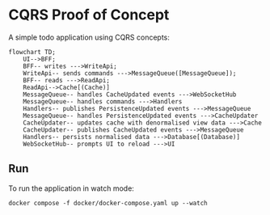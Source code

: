 # CQRS Proof of Concept

A simple todo application using CQRS concepts:

```mermaid
flowchart TD;
    UI-->BFF;
    BFF-- writes --->WriteApi;
    WriteApi-- sends commands --->MessageQueue([MessageQueue]);
    BFF-- reads --->ReadApi;
    ReadApi-->Cache[(Cache)]
    MessageQueue-- handles CacheUpdated events --->WebSocketHub
    MessageQueue-- handles commands --->Handlers
    Handlers-- publishes PersistenceUpdated events --->MessageQueue
    MessageQueue-- handles PersistenceUpdated events --->CacheUpdater
    CacheUpdater-- updates cache with denormalised view data --->Cache
    CacheUpdater-- publishes CacheUpdated events --->MessageQueue
    Handlers-- persists normalised data --->Database[(Database)]
    WebSocketHub-- prompts UI to reload --->UI
```

## Run

To run the application in watch mode:

```shell
docker compose -f docker/docker-compose.yaml up --watch
```